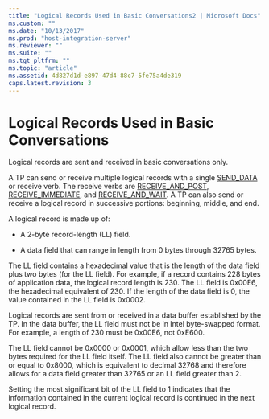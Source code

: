 ```yaml
---
title: "Logical Records Used in Basic Conversations2 | Microsoft Docs"
ms.custom: ""
ms.date: "10/13/2017"
ms.prod: "host-integration-server"
ms.reviewer: ""
ms.suite: ""
ms.tgt_pltfrm: ""
ms.topic: "article"
ms.assetid: 4d827d1d-e897-47d4-88c7-5fe75a4de319
caps.latest.revision: 3
---
```

# Logical Records Used in Basic Conversations
Logical records are sent and received in basic conversations only.  
  
 A TP can send or receive multiple logical records with a single [SEND_DATA](../Topic/SEND_DATA2.md) or receive verb. The receive verbs are [RECEIVE_AND_POST](../Topic/RECEIVE_AND_POST2.md), [RECEIVE_IMMEDIATE](../Topic/RECEIVE_IMMEDIATE2.md), and [RECEIVE_AND_WAIT](../Topic/RECEIVE_AND_WAIT1.md). A TP can also send or receive a logical record in successive portions: beginning, middle, and end.  
  
 A logical record is made up of:  
  
-   A 2-byte record-length (LL) field.  
  
-   A data field that can range in length from 0 bytes through 32765 bytes.  
  
 The LL field contains a hexadecimal value that is the length of the data field plus two bytes (for the LL field). For example, if a record contains 228 bytes of application data, the logical record length is 230. The LL field is 0x00E6, the hexadecimal equivalent of 230. If the length of the data field is 0, the value contained in the LL field is 0x0002.  
  
 Logical records are sent from or received in a data buffer established by the TP. In the data buffer, the LL field must not be in Intel byte-swapped format. For example, a length of 230 must be 0x00E6, not 0xE600.  
  
 The LL field cannot be 0x0000 or 0x0001, which allow less than the two bytes required for the LL field itself. The LL field also cannot be greater than or equal to 0x8000, which is equivalent to decimal 32768 and therefore allows for a data field greater than 32765 or an LL field greater than 2.  
  
 Setting the most significant bit of the LL field to 1 indicates that the information contained in the current logical record is continued in the next logical record.